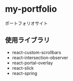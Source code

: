 # my-portfolio
ポートフォリオサイト
## 使用ライブラリ
- react-custom-scrollbars
- react-intersection-observer
- react-portal-overlay
- react-slick
- react-spring